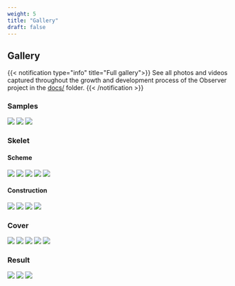 ```yaml
---
weight: 5
title: "Gallery"
draft: false
---
```


## Gallery

{{< notification type="info" title="Full gallery">}}
See all photos and videos captured throughout the growth and development
process of the Observer project in the
<a href="https://github.com/chutommy/observer/tree/master/docs" target="_blank">docs/</a>
folder.
{{< /notification >}}

### Samples

![](https://raw.githubusercontent.com/chutommy/observer/master/docs/compressed/project/gifs/1.gif)
![](https://raw.githubusercontent.com/chutommy/observer/master/docs/compressed/project/gifs/2.gif)
![](https://raw.githubusercontent.com/chutommy/observer/master/docs/compressed/project/gifs/3.gif)

### Skelet

#### Scheme

![](https://raw.githubusercontent.com/chutommy/observer/master/docs/compressed/skelet/schema/00.jpg)
![](https://raw.githubusercontent.com/chutommy/observer/master/docs/compressed/skelet/schema/02.jpg)
![](https://raw.githubusercontent.com/chutommy/observer/master/docs/compressed/skelet/schema/03.jpg)
![](https://raw.githubusercontent.com/chutommy/observer/master/docs/compressed/skelet/schema/07.jpg)
![](https://raw.githubusercontent.com/chutommy/observer/master/docs/compressed/skelet/schema/09.jpg)

#### Construction

![](https://raw.githubusercontent.com/chutommy/observer/master/docs/compressed/skelet/construction/01.jpg)
![](https://raw.githubusercontent.com/chutommy/observer/master/docs/compressed/skelet/construction/09.jpg)
![](https://raw.githubusercontent.com/chutommy/observer/master/docs/compressed/skelet/construction/11.jpg)
![](https://raw.githubusercontent.com/chutommy/observer/master/docs/compressed/skelet/construction/13.jpg)

### Cover

![](https://raw.githubusercontent.com/chutommy/observer/master/docs/compressed/cover/construction/01.jpg)
![](https://raw.githubusercontent.com/chutommy/observer/master/docs/compressed/cover/construction/04.jpg)
![](https://raw.githubusercontent.com/chutommy/observer/master/docs/compressed/cover/construction/09.jpg)
![](https://raw.githubusercontent.com/chutommy/observer/master/docs/compressed/cover/construction/11.jpg)
![](https://raw.githubusercontent.com/chutommy/observer/master/docs/compressed/cover/construction/12.jpg)

### Result

![](https://raw.githubusercontent.com/chutommy/observer/master/docs/compressed/result/images/00.jpg)
![](https://raw.githubusercontent.com/chutommy/observer/master/docs/compressed/result/images/01.jpg)
![](https://raw.githubusercontent.com/chutommy/observer/master/docs/compressed/result/images/02.jpg)
